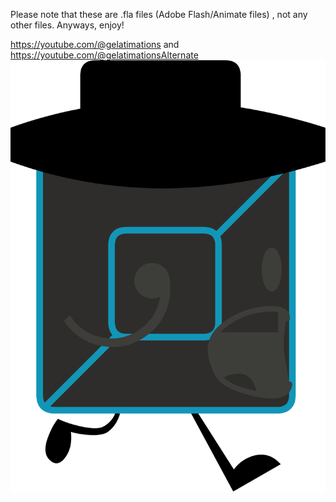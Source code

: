Please note that these are .fla files (Adobe Flash/Animate files) , not any other files.
Anyways, enjoy!

https://youtube.com/@gelatimations and https://youtube.com/@gelatimationsAlternate
![image](Mateo%20Real.png)
